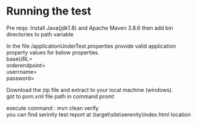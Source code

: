 # Running the test <br />

Pre reqs: Install Java(jdk1.8) and  Apache Maven 3.8.6 then add bin directories to path variable<br />

In the file /applicationUnderTest.properties provide valid application property values for below properties. <br />
baseURL=<br />
orderendpoint=<br />
userrname=<br />
password=<br />

Download the zip file and extract to your local machine (windows). <br />
got to pom.xml file path in command promt <br />

execute command  :   mvn clean verify <br />
you can find serinity test report at \target\site\serenity\index.html location


